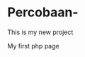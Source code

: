 # Percobaan-
This is my new project
 <!DOCTYPE html>
 <html> </html>
<body> </body>

<hi>My first php page</hi>

